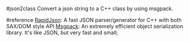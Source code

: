 #json2class
Convert a json string to a C++ class by using msgpack. 

#reference
[RapidJson](https://github.com/miloyip/rapidjson): A fast JSON parser/generator for C++ with both SAX/DOM style API
[Msgpack](https://github.com/msgpack/msgpack-c): An extremely efficient object serialization library. It's like JSON, but very fast and small;
